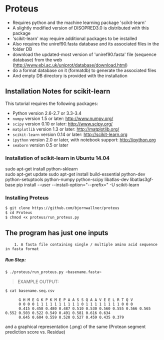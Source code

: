 # Proteus

- Requires python and the machine learning package 'scikit-learn'
- A slightly modified version of DISOPRED3.0 is distributed with this package
- 'scikit-learn' may require additional packages to be installed 
- Also requires the uniref90.fasta database and its associated files in the folder DB
- download the updated-most version of 'uniref90.fasta' file (sequence database) from the web (http://www.ebi.ac.uk/uniprot/database/download.html)
- do a format database on it (formatdb) to generate the associated files 
- And empty DB directory is provided with the installation 

## Installation Notes for scikit-learn
This tutorial requires the following packages:

- Python version 2.6-2.7 or 3.3-3.4
- `numpy` version 1.5 or later: http://www.numpy.org/
- `scipy` version 0.10 or later: http://www.scipy.org/
- `matplotlib` version 1.3 or later: http://matplotlib.org/
- `scikit-learn` version 0.14 or later: http://scikit-learn.org
- `ipython` version 2.0 or later, with notebook support: http://ipython.org
- `seaborn` version 0.5 or later

### Installation of scikit-learn in Ubuntu 14.04

sudo apt-get install python-sklearn  
sudo apt-get update
sudo apt-get install build-essential python-dev python-setuptools python-numpy python-scipy libatlas-dev libatlas3gf-base
pip install --user --install-option="--prefix=" -U scikit-learn

### Installing Proteus

```sh
$ git clone https://github.com/bjornwallner/proteus
$ cd Proteus
$ chmod +x proteus/run_proteus.py
```

## The program has just one inputs

        1. A fasta file containing single / multiple amino acid sequence in fasta format

##### Run Step: 
```sh
$ ./proteus/run_proteus.py <basename.fasta>
```

> EXAMPLE OUTPUT: 
```sh 
$ cat basename.seq.csv
```
> 
          G H M E G K P K M E P A A S S Q A A V E E L R T Q V
          0 0 0 0 1 1 1 1 1 1 1 1 1 1 0 1 1 1 1 1 1 1 1 0 0 0
          0.415 0.458 0.480 0.487 0.510 0.530 0.560 0.555 0.566 0.565 0.552 0.503 0.522 0.549 0.491 0.581 0.616 0.634 
          0.645 0.604 0.559 0.520 0.527 0.459 0.435 0.379
> 

and a graphical representation (.png) of the same (Protean segment prediction score vs. Residue)



